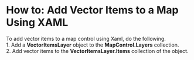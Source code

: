 # How to: Add Vector Items to a Map Using XAML


To add vector items to a map control using Xaml, do the following. <br>1. Add a <strong>VectorItemsLayer</strong> object to the <strong>MapControl.Layers</strong> collection.<br>2. Add vector items to the <strong>VectorItemsLayer.Items</strong> collection of the object.

<br/>



